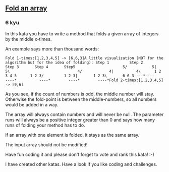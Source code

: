 <h2><a href=https://www.codewars.com/kata/57ea70aa5500adfe8a000110/train/javascript target="_blank">Fold an array</a></h2><h3>6 kyu</h3><p>In this kata you have to write a method that folds a given array of integers by the middle x-times.</p><p>An example says more than thousand words:</p><pre><code>Fold 1-times:[1,2,3,4,5] -&gt; [6,6,3]A little visualization (NOT for the algorithm but for the idea of folding): Step 1         Step 2        Step 3       Step 4       Step5                     5/           5|         5\                              4/            4|          4\      1 2 3 4 5      1 2 3/         1 2 3|       1 2 3\       6 6 3----*----      ----*          ----*        ----*        ----*Fold 2-times:[1,2,3,4,5] -&gt; [9,6]</code></pre><p>As you see, if the count of numbers is odd, the middle number will stay. Otherwise the fold-point is between the middle-numbers, so all numbers would be added in a way.</p><p>The array will always contain numbers and will never be null. The parameter runs will always be a positive integer greater than 0 and says how many runs of folding your method has to do.</p><p>If an array with one element is folded, it stays as the same array.</p><p>The input array should not be modified!</p><p>Have fun coding it and please don't forget to vote and rank this kata! :-) </p><p>I have created other katas. Have a look if you like coding and challenges.</p>